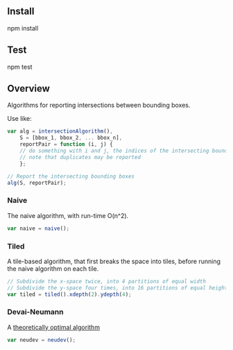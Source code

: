 ## Install
npm install

## Test
npm test

## Overview
Algorithms for reporting intersections between bounding boxes.

Use like:

```javascript
var alg = intersectionAlgorithm(),
    S = [bbox_1, bbox_2, ... bbox_n],
    reportPair = function (i, j) {
    // do something with i and j, the indices of the intersecting bounding boxes
    // note that duplicates may be reported
    };

// Report the intersecting bounding boxes
alg(S, reportPair);
```

### Naive

The naive algorithm, with run-time O(n^2).

```javascript
var naive = naive();
```

### Tiled

A tile-based algorithm, that first breaks the space into tiles, before running the naive algorithm on each tile.

```javascript
// Subdivide the x-space twice, into 4 partitions of equal width
// Subdivide the y-space four times, into 16 partitions of equal height.
var tiled = tiled().xdepth(2).ydepth(4);
```

### Devai-Neumann


A [theoretically optimal algorithm](http://www.icrea.cat/Web/GetFile.asmx/Download?idFile=1IXMTNPNqJ4=)

```javascript
var neudev = neudev();
```

	
